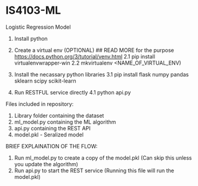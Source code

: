 # IS4103-ML
Logistic Regression Model

1. Install python
2. Create a virtual env (OPTIONAL)  ## READ MORE for the purpose https://docs.python.org/3/tutorial/venv.html
  2.1 pip install virtualenvwrapper-win 
  2.2 mkvirtualenv <NAME_OF_VIRTUAL_ENV)

3. Install the necassary python libraries
  3.1 pip install flask numpy pandas sklearn scipy scikit-learn

4. Run RESTFUL service directly
  4.1 python api.py
  
  
Files included in repository:
1) Library folder containing the dataset
2) ml_model.py containing the ML algorithm
3) api.py containing the REST API
4) model.pkl - Seralized model



BRIEF EXPLAINATION OF THE FLOW:
1) Run ml_model.py to create a copy of the model.pkl (Can skip this unless you update the algorithm)
2) Run api.py to start the REST service (Running this file will run the model.pkl)





  
  

